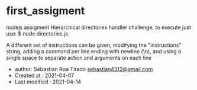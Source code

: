 # first_assigment
nodejs assigment
 Hierarchical directories handler challenge, to execute just use:
 $ node directories.js
 
A different set of instructions can be given, modifying the "instructions" string, 
adding a command per line ending with newline (\n), and using a single space to 
separate action and arguments on each line

* author: Sebastian Roa Tirado <sebastian4312@gmail.com>
* Created at     : 2021-04-07 
* Last modified  : 2021-04-14

